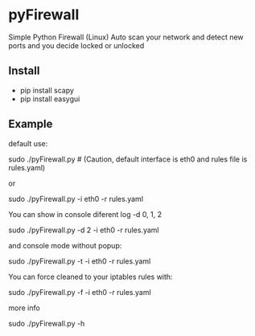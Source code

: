 pyFirewall
==========

Simple Python Firewall (Linux)
Auto scan your network and detect new ports and you decide locked or unlocked

Install
-------

* pip install scapy
* pip install easygui


Example
-------
default use:

sudo ./pyFirewall.py  # (Caution, default interface is eth0 and rules file is rules.yaml)

or

sudo ./pyFirewall.py -i eth0 -r rules.yaml

You can show in console diferent log -d 0, 1, 2

sudo ./pyFirewall.py -d 2 -i eth0 -r rules.yaml

and console mode without popup:

sudo ./pyFirewall.py -t -i eth0 -r rules.yaml

You can force cleaned to your iptables rules with:

sudo ./pyFirewall.py -f -i eth0 -r rules.yaml

more info

sudo ./pyFirewall.py -h
